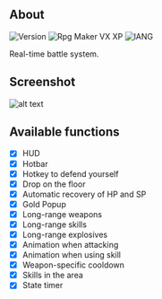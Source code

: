 ## About
![Version](https://img.shields.io/badge/Version-%202.0-red?style=for-the-badge&logo=appveyo)
![Rpg Maker VX XP](https://img.shields.io/badge/RPG%20MAKER-%20XP-red?style=for-the-badge&logo=appveyo)
![lANG](https://img.shields.io/badge/LANG-RUBY(%20RGSS%20)-red?style=for-the-badge&logo=appveyo)
<p>Real-time battle system.</p>

## Screenshot
![alt text](https://i.imgur.com/RxhGNt2.png)

## Available functions
  - [x] HUD
  - [x] Hotbar
  - [x] Hotkey to defend yourself
  - [x] Drop on the floor
  - [x] Automatic recovery of HP and SP
  - [x] Gold Popup
  - [x] Long-range weapons
  - [x] Long-range skills
  - [x] Long-range explosives
  - [x] Animation when attacking
  - [x] Animation when using skill
  - [x] Weapon-specific cooldown
  - [x] Skills in the area
  - [x] State timer
